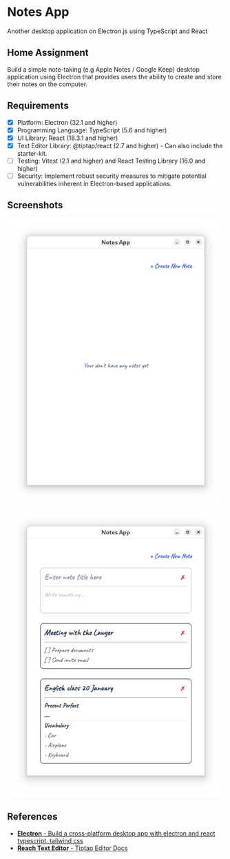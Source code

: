 # Notes App

Another desktop application on Electron.js using TypeScript and React

## Home Assignment

Build a simple note-taking (e.g Apple Notes / Google Keep) desktop application
using Electron that provides users the ability to create and store their notes on the
computer.

## Requirements

- [x] Platform: Electron (32.1 and higher)
- [x] Programming Language: TypeScript (5.6 and higher)
- [x] UI Library: React (18.3.1 and higher)
- [x] Text Editor Library: @tiptap/react (2.7 and higher) - Can also include the starter-kit.
- [ ] Testing: Vitest (2.1 and higher) and React Testing Library (16.0 and higher)
- [ ] Security: Implement robust security measures to mitigate potential vulnerabilities inherent in Electron-based applications.

## Screenshots

![Screenshot-1](./screenshots/Screenshot-1.png)
![Screenshot-2](./screenshots/Screenshot-2.png)

## References

- [**Electron** - Build a cross-platform desktop app with electron and react typescript, tailwind css](https://dev.to/phamquyetthang/build-a-cross-platform-desktop-app-with-electron-and-react-typescript-tailwind-css-39k0)
- [**Reach Text Editor** - Tiptap Editor Docs](https://tiptap.dev/docs/editor/getting-started/install/react)
